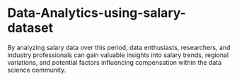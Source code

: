 # Data-Analytics-using-salary-dataset
By analyzing salary data over this period, data enthusiasts, researchers, and industry professionals can gain valuable insights into salary trends, regional variations, and potential factors influencing compensation within the data science community.
